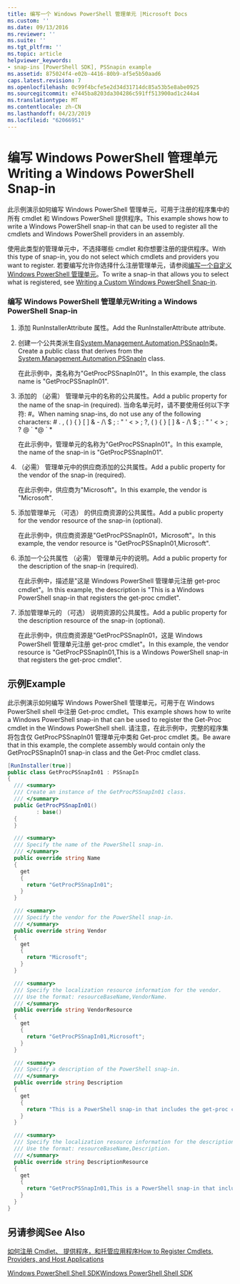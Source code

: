 ```yaml
---
title: 编写一个 Windows PowerShell 管理单元 |Microsoft Docs
ms.custom: ''
ms.date: 09/13/2016
ms.reviewer: ''
ms.suite: ''
ms.tgt_pltfrm: ''
ms.topic: article
helpviewer_keywords:
- snap-ins [PowerShell SDK], PSSnapin example
ms.assetid: 875024f4-e02b-4416-80b9-af5e5b50aad6
caps.latest.revision: 7
ms.openlocfilehash: 0c99f4bcfe5e2d34d31714dc85a53b5e8abe0925
ms.sourcegitcommit: e7445ba8203da304286c591ff513900ad1c244a4
ms.translationtype: MT
ms.contentlocale: zh-CN
ms.lasthandoff: 04/23/2019
ms.locfileid: "62066951"
---
```

# <a name="writing-a-windows-powershell-snap-in"></a><span data-ttu-id="184a2-102">编写 Windows PowerShell 管理单元</span><span class="sxs-lookup"><span data-stu-id="184a2-102">Writing a Windows PowerShell Snap-in</span></span>

<span data-ttu-id="184a2-103">此示例演示如何编写 Windows PowerShell 管理单元，可用于注册的程序集中的所有 cmdlet 和 Windows PowerShell 提供程序。</span><span class="sxs-lookup"><span data-stu-id="184a2-103">This example shows how to write a Windows PowerShell snap-in that can be used to register all the cmdlets and Windows PowerShell providers in an assembly.</span></span>

<span data-ttu-id="184a2-104">使用此类型的管理单元中，不选择哪些 cmdlet 和你想要注册的提供程序。</span><span class="sxs-lookup"><span data-stu-id="184a2-104">With this type of snap-in, you do not select which cmdlets and providers you want to register.</span></span> <span data-ttu-id="184a2-105">若要编写允许你选择什么注册管理单元，请参阅[编写一个自定义 Windows PowerShell 管理单元](./writing-a-custom-windows-powershell-snap-in.md)。</span><span class="sxs-lookup"><span data-stu-id="184a2-105">To write a snap-in that allows you to select what is registered, see [Writing a Custom Windows PowerShell Snap-in](./writing-a-custom-windows-powershell-snap-in.md).</span></span>

### <a name="writing-a-windows-powershell-snap-in"></a><span data-ttu-id="184a2-106">编写 Windows PowerShell 管理单元</span><span class="sxs-lookup"><span data-stu-id="184a2-106">Writing a Windows PowerShell Snap-in</span></span>

1. <span data-ttu-id="184a2-107">添加 RunInstallerAttribute 属性。</span><span class="sxs-lookup"><span data-stu-id="184a2-107">Add the RunInstallerAttribute attribute.</span></span>

2. <span data-ttu-id="184a2-108">创建一个公共类派生自[System.Management.Automation.PSSnapIn](/dotnet/api/System.Management.Automation.PSSnapIn)类。</span><span class="sxs-lookup"><span data-stu-id="184a2-108">Create a public class that derives from the [System.Management.Automation.PSSnapIn](/dotnet/api/System.Management.Automation.PSSnapIn) class.</span></span>

    <span data-ttu-id="184a2-109">在此示例中，类名称为"GetProcPSSnapIn01"。</span><span class="sxs-lookup"><span data-stu-id="184a2-109">In this example, the class name is "GetProcPSSnapIn01".</span></span>

3. <span data-ttu-id="184a2-110">添加的 （必需） 管理单元中的名称的公共属性。</span><span class="sxs-lookup"><span data-stu-id="184a2-110">Add a public property for the name of the snap-in (required).</span></span> <span data-ttu-id="184a2-111">当命名单元时，请不要使用任何以下字符: #。</span><span class="sxs-lookup"><span data-stu-id="184a2-111">When naming snap-ins, do not use any of the following characters: # .</span></span> <span data-ttu-id="184a2-112">, ( ) { } [ ] & - /\ $ ; : " ' \< > ; ?</span><span class="sxs-lookup"><span data-stu-id="184a2-112">, ( ) { } [ ] & - /\ $ ; : " ' \< > ; ?</span></span> <span data-ttu-id="184a2-113">@ \` \*</span><span class="sxs-lookup"><span data-stu-id="184a2-113">@ \` \*</span></span>

    <span data-ttu-id="184a2-114">在此示例中，管理单元的名称为"GetProcPSSnapIn01"。</span><span class="sxs-lookup"><span data-stu-id="184a2-114">In this example, the name of the snap-in is "GetProcPSSnapIn01".</span></span>

4. <span data-ttu-id="184a2-115">（必需） 管理单元中的供应商添加的公共属性。</span><span class="sxs-lookup"><span data-stu-id="184a2-115">Add a public property for the vendor of the snap-in (required).</span></span>

    <span data-ttu-id="184a2-116">在此示例中，供应商为"Microsoft"。</span><span class="sxs-lookup"><span data-stu-id="184a2-116">In this example, the vendor is "Microsoft".</span></span>

5. <span data-ttu-id="184a2-117">添加管理单元 （可选） 的供应商资源的公共属性。</span><span class="sxs-lookup"><span data-stu-id="184a2-117">Add a public property for the vendor resource of the snap-in (optional).</span></span>

    <span data-ttu-id="184a2-118">在此示例中，供应商资源是"GetProcPSSnapIn01，Microsoft"。</span><span class="sxs-lookup"><span data-stu-id="184a2-118">In this example, the vendor resource is "GetProcPSSnapIn01,Microsoft".</span></span>

6. <span data-ttu-id="184a2-119">添加一个公共属性 （必需） 管理单元中的说明。</span><span class="sxs-lookup"><span data-stu-id="184a2-119">Add a public property for the description of the snap-in (required).</span></span>

    <span data-ttu-id="184a2-120">在此示例中，描述是"这是 Windows PowerShell 管理单元注册 get-proc cmdlet"。</span><span class="sxs-lookup"><span data-stu-id="184a2-120">In this example, the description is "This is a Windows PowerShell snap-in that registers the get-proc cmdlet".</span></span>

7. <span data-ttu-id="184a2-121">添加管理单元的 （可选） 说明资源的公共属性。</span><span class="sxs-lookup"><span data-stu-id="184a2-121">Add a public property for the description resource of the snap-in (optional).</span></span>

    <span data-ttu-id="184a2-122">在此示例中，供应商资源是"GetProcPSSnapIn01，这是 Windows PowerShell 管理单元注册 get-proc cmdlet"。</span><span class="sxs-lookup"><span data-stu-id="184a2-122">In this example, the vendor resource is "GetProcPSSnapIn01,This is a Windows PowerShell snap-in that registers the get-proc cmdlet".</span></span>

## <a name="example"></a><span data-ttu-id="184a2-123">示例</span><span class="sxs-lookup"><span data-stu-id="184a2-123">Example</span></span>

<span data-ttu-id="184a2-124">此示例演示如何编写 Windows PowerShell 管理单元，可用于在 Windows PowerShell shell 中注册 Get-proc cmdlet。</span><span class="sxs-lookup"><span data-stu-id="184a2-124">This example shows how to write a Windows PowerShell snap-in that can be used to register the Get-Proc cmdlet in the Windows PowerShell shell.</span></span> <span data-ttu-id="184a2-125">请注意，在此示例中，完整的程序集将包含仅 GetProcPSSnapIn01 管理单元中类和 Get-proc cmdlet 类。</span><span class="sxs-lookup"><span data-stu-id="184a2-125">Be aware that in this example, the complete assembly would contain only the GetProcPSSnapIn01 snap-in class and the Get-Proc cmdlet class.</span></span>

```csharp
[RunInstaller(true)]
public class GetProcPSSnapIn01 : PSSnapIn
{
  /// <summary>
  /// Create an instance of the GetProcPSSnapIn01 class.
  /// </summary>
  public GetProcPSSnapIn01()
         : base()
  {
  }

  /// <summary>
  /// Specify the name of the PowerShell snap-in.
  /// </summary>
  public override string Name
  {
    get
    {
      return "GetProcPSSnapIn01";
    }
  }

  /// <summary>
  /// Specify the vendor for the PowerShell snap-in.
  /// </summary>
  public override string Vendor
  {
    get
    {
      return "Microsoft";
    }
  }

  /// <summary>
  /// Specify the localization resource information for the vendor.
  /// Use the format: resourceBaseName,VendorName.
  /// </summary>
  public override string VendorResource
  {
    get
    {
      return "GetProcPSSnapIn01,Microsoft";
    }
  }

  /// <summary>
  /// Specify a description of the PowerShell snap-in.
  /// </summary>
  public override string Description
  {
    get
    {
      return "This is a PowerShell snap-in that includes the get-proc cmdlet.";
    }
  }

  /// <summary>
  /// Specify the localization resource information for the description.
  /// Use the format: resourceBaseName,Description.
  /// </summary>
  public override string DescriptionResource
  {
    get
    {
      return "GetProcPSSnapIn01,This is a PowerShell snap-in that includes the get-proc cmdlet.";
    }
  }
}
```

## <a name="see-also"></a><span data-ttu-id="184a2-126">另请参阅</span><span class="sxs-lookup"><span data-stu-id="184a2-126">See Also</span></span>

[<span data-ttu-id="184a2-127">如何注册 Cmdlet、 提供程序，和托管应用程序</span><span class="sxs-lookup"><span data-stu-id="184a2-127">How to Register Cmdlets, Providers, and Host Applications</span></span>](http://msdn.microsoft.com/en-us/a41e9054-29c8-40ab-bf2b-8ce4e7ec1c8c)

[<span data-ttu-id="184a2-128">Windows PowerShell Shell SDK</span><span class="sxs-lookup"><span data-stu-id="184a2-128">Windows PowerShell Shell SDK</span></span>](../windows-powershell-reference.md)
